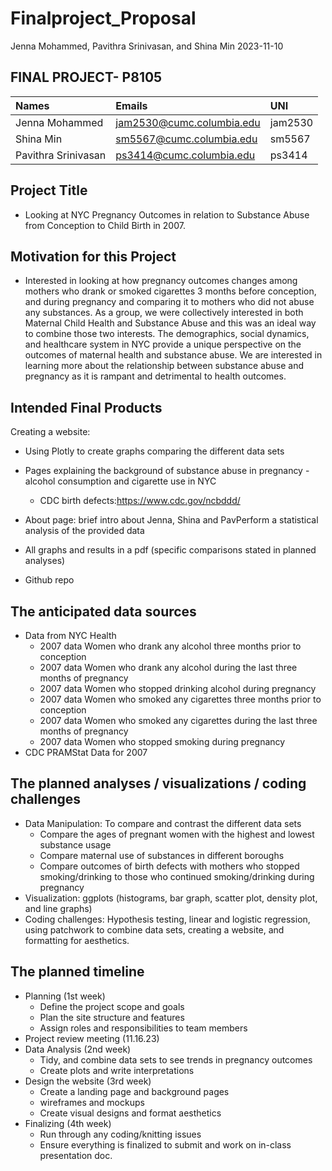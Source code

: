 Finalproject_Proposal
================
Jenna Mohammed, Pavithra Srinivasan, and Shina Min
2023-11-10

## FINAL PROJECT- P8105

| Names               | Emails                      | UNI     |
|:--------------------|:----------------------------|:--------|
| Jenna Mohammed      | <jam2530@cumc.columbia.edu> | jam2530 |
| Shina Min           | <sm5567@cumc.columbia.edu>  | sm5567  |
| Pavithra Srinivasan | <ps3414@cumc.columbia.edu>  | ps3414  |

## Project Title

- Looking at NYC Pregnancy Outcomes in relation to Substance Abuse from
  Conception to Child Birth in 2007.

## Motivation for this Project

- Interested in looking at how pregnancy outcomes changes among mothers
  who drank or smoked cigarettes 3 months before conception, and during
  pregnancy and comparing it to mothers who did not abuse any
  substances. As a group, we were collectively interested in both
  Maternal Child Health and Substance Abuse and this was an ideal way to
  combine those two interests. The demographics, social dynamics, and
  healthcare system in NYC provide a unique perspective on the outcomes
  of maternal health and substance abuse. We are interested in learning
  more about the relationship between substance abuse and pregnancy as
  it is rampant and detrimental to health outcomes.

## Intended Final Products

Creating a website:

- Using Plotly to create graphs comparing the different data sets

- Pages explaining the background of substance abuse in pregnancy -
  alcohol consumption and cigarette use in NYC

  - CDC birth defects:<https://www.cdc.gov/ncbddd/>

- About page: brief intro about Jenna, Shina and PavPerform a
  statistical analysis of the provided data

- All graphs and results in a pdf (specific comparisons stated in
  planned analyses)

- Github repo

## The anticipated data sources

- Data from NYC Health
  - 2007 data Women who drank any alcohol three months prior to
    conception
  - 2007 data Women who drank any alcohol during the last three months
    of pregnancy
  - 2007 data Women who stopped drinking alcohol during pregnancy
  - 2007 data Women who smoked any cigarettes three months prior to
    conception
  - 2007 data Women who smoked any cigarettes during the last three
    months of pregnancy
  - 2007 data Women who stopped smoking during pregnancy
- CDC PRAMStat Data for 2007

## The planned analyses / visualizations / coding challenges

- Data Manipulation: To compare and contrast the different data sets
  - Compare the ages of pregnant women with the highest and lowest
    substance usage
  - Compare maternal use of substances in different boroughs
  - Compare outcomes of birth defects with mothers who stopped
    smoking/drinking to those who continued smoking/drinking during
    pregnancy
- Visualization: ggplots (histograms, bar graph, scatter plot, density
  plot, and line graphs)
- Coding challenges: Hypothesis testing, linear and logistic regression,
  using patchwork to combine data sets, creating a website, and
  formatting for aesthetics.

## The planned timeline

- Planning (1st week)
  - Define the project scope and goals
  - Plan the site structure and features
  - Assign roles and responsibilities to team members
- Project review meeting (11.16.23)
- Data Analysis (2nd week)
  - Tidy, and combine data sets to see trends in pregnancy outcomes
  - Create plots and write interpretations
- Design the website (3rd week)
  - Create a landing page and background pages
  - wireframes and mockups
  - Create visual designs and format aesthetics
- Finalizing (4th week)
  - Run through any coding/knitting issues
  - Ensure everything is finalized to submit and work on in-class
    presentation doc.
